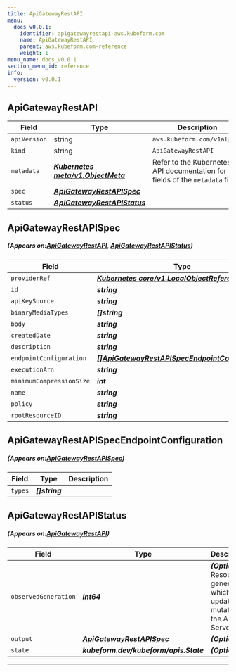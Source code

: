 ```yaml
---
title: ApiGatewayRestAPI
menu:
  docs_v0.0.1:
    identifier: apigatewayrestapi-aws.kubeform.com
    name: ApiGatewayRestAPI
    parent: aws.kubeform.com-reference
    weight: 1
menu_name: docs_v0.0.1
section_menu_id: reference
info:
  version: v0.0.1
---
```


## ApiGatewayRestAPI
| Field | Type | Description |
| ------ | ----- | ----------- |
| `apiVersion` | string | `aws.kubeform.com/v1alpha1` |
|    `kind` | string | `ApiGatewayRestAPI` |
| `metadata` | ***[Kubernetes meta/v1.ObjectMeta](https://kubernetes.io/docs/reference/generated/kubernetes-api/v1.13/#objectmeta-v1-meta)***|Refer to the Kubernetes API documentation for the fields of the `metadata` field.|
| `spec` | ***[ApiGatewayRestAPISpec](#ApiGatewayRestAPISpec)***||
| `status` | ***[ApiGatewayRestAPIStatus](#ApiGatewayRestAPIStatus)***||
## ApiGatewayRestAPISpec
##### (Appears on:[ApiGatewayRestAPI](#ApiGatewayRestAPI), [ApiGatewayRestAPIStatus](#ApiGatewayRestAPIStatus))
| Field | Type | Description |
| ------ | ----- | ----------- |
| `providerRef` | ***[Kubernetes core/v1.LocalObjectReference](https://kubernetes.io/docs/reference/generated/kubernetes-api/v1.13/#localobjectreference-v1-core)***||
| `id` | ***string***||
| `apiKeySource` | ***string***| ***(Optional)*** |
| `binaryMediaTypes` | ***[]string***| ***(Optional)*** |
| `body` | ***string***| ***(Optional)*** |
| `createdDate` | ***string***| ***(Optional)*** |
| `description` | ***string***| ***(Optional)*** |
| `endpointConfiguration` | ***[[]ApiGatewayRestAPISpecEndpointConfiguration](#ApiGatewayRestAPISpecEndpointConfiguration)***| ***(Optional)*** |
| `executionArn` | ***string***| ***(Optional)*** |
| `minimumCompressionSize` | ***int***| ***(Optional)*** |
| `name` | ***string***||
| `policy` | ***string***| ***(Optional)*** |
| `rootResourceID` | ***string***| ***(Optional)*** |
## ApiGatewayRestAPISpecEndpointConfiguration
##### (Appears on:[ApiGatewayRestAPISpec](#ApiGatewayRestAPISpec))
| Field | Type | Description |
| ------ | ----- | ----------- |
| `types` | ***[]string***||
## ApiGatewayRestAPIStatus
##### (Appears on:[ApiGatewayRestAPI](#ApiGatewayRestAPI))
| Field | Type | Description |
| ------ | ----- | ----------- |
| `observedGeneration` | ***int64***| ***(Optional)*** Resource generation, which is updated on mutation by the API Server.|
| `output` | ***[ApiGatewayRestAPISpec](#ApiGatewayRestAPISpec)***| ***(Optional)*** |
| `state` | ***kubeform.dev/kubeform/apis.State***| ***(Optional)*** |
---
